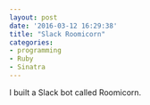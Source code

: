 ```yaml
---
layout: post
date: '2016-03-12 16:29:38'
title: "Slack Roomicorn"
categories:
- programming
- Ruby
- Sinatra
---
```


I built a Slack bot called Roomicorn.
